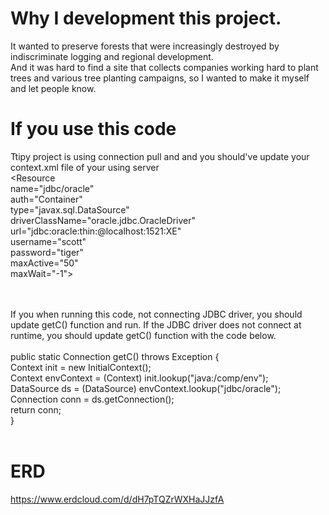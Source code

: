 # Why I development this project.

It wanted to preserve forests that were increasingly destroyed by indiscriminate logging and regional development.<br>
And it was hard to find a site that collects companies working hard to plant trees and various tree planting campaigns, so I wanted to make it myself and let people know.

# If you use this code
Ttipy project is using connection pull and and you should've update your context.xml file of your using server
<br>
        <Resource<br>
        name="jdbc/oracle"<br>
        auth="Container"<br>
        type="javax.sql.DataSource"<br>
        driverClassName="oracle.jdbc.OracleDriver"<br>
        url="jdbc:oracle:thin:@localhost:1521:XE"<br>
        username="scott"<br>
        password="tiger"<br>
        maxActive="50"<br>
        maxWait="-1"><br><br>


<br>
If you when running this code, not connecting JDBC driver, you should update getC() function and run.
If the JDBC driver does not connect at runtime, you should update getC() function with the code below.<br>

<br>
public static Connection getC() throws Exception {<br>
			Context init = new InitialContext();<br>
			Context envContext = (Context) init.lookup("java:/comp/env");<br>
            DataSource ds = (DataSource) envContext.lookup("jdbc/oracle");<br>
			Connection conn = ds.getConnection();<br>
			return conn;<br>
		}<br><br>
    

# ERD
https://www.erdcloud.com/d/dH7pTQZrWXHaJJzfA

